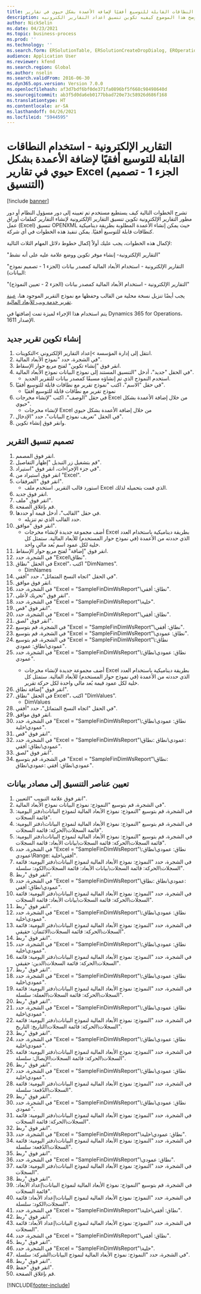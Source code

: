 ```yaml
---
title: التقارير الإلكترونية - استخدام النطاقات القابلة للتوسيع أفقيًا لإضافة الأعمدة بشكل حيوي في تقارير Excel (الجزء 1 - تصميم التنسيق)
description: يوضح هذا الموضوع كيفيه تكوين تنسيق اعداد التقارير الكترونيه (ER) لإنشاء تقارير كملفات أوبينكسمل (Excel). (جزء 1)
author: NickSelin
ms.date: 04/23/2021
ms.topic: business-process
ms.prod: ''
ms.technology: ''
ms.search.form: ERSolutionTable, ERSolutionCreateDropDialog, EROperationDesigner, ERComponentTypeDropDialog
audience: Application User
ms.reviewer: kfend
ms.search.region: Global
ms.author: nselin
ms.search.validFrom: 2016-06-30
ms.dyn365.ops.version: Version 7.0.0
ms.openlocfilehash: af3d7bdf6bf0de371fa0896bf5f668c98498640d
ms.sourcegitcommit: ab3f5d0da6eb0177bbad720e73c58926d686f168
ms.translationtype: HT
ms.contentlocale: ar-SA
ms.lasthandoff: 04/26/2021
ms.locfileid: "5944595"
---
```

# <a name="er-use-horizontally-expandable-ranges-to-dynamically-add-columns-in-excel-reports-part-1---design-format"></a>التقارير الإلكترونية - استخدام النطاقات القابلة للتوسيع أفقيًا لإضافة الأعمدة بشكل حيوي في تقارير Excel (الجزء 1 - تصميم التنسيق)

[!include [banner](../../includes/banner.md)]

تشرح الخطوات التالية كيف يستطيع مستخدم تم تعيينه إلى دور مسؤول النظام أو دور مطور التقارير الإلكترونية تكوين تنسيق التقارير الإلكترونية لإنشاء التقارير كملفات أوراق عمل (Excel) تنسيق OPENXML حيث يمكن إنشاء الأعمدة المطلوبة بطريقة ديناميكية كنطاقات قابلة للتوسيع أفقيًا. يمكن تنفيذ هذه الخطوات في أي شركة.

لإكمال هذه الخطوات، يجب عليك أولاً إكمال خطوط دلائل المهام الثلاث التالية: 

"التقارير الإلكترونية- إنشاء موفر تكوين ووضع علامة عليه على أنه نشط"

"التقارير الإلكترونية - استخدام الأبعاد المالية كمصدر بيانات (الجزء 1 - تصميم نموذج البيانات):

"التقارير الإلكترونية - استخدام الأبعاد المالية كمصدر بيانات (الجزء 2 - تعيين النموذج)"

يجب أيضًا تنزيل نسخة محلية من القالب وحفظها مع نموذج التقرير الموجود هنا، [عينة تقرير خدمة ويب للأبعاد المالية](https://download.microsoft.com/download/3/1/3/313e2090-bc0a-421f-bf96-c58da9bc0dea/SampleFinDimWsReport.xlsx).

يتم استخدام هذا الإجراء لميزة تمت إضافتها في Dynamics 365 for Operations، الإصدار 1611.


## <a name="create-a-new-report-configuration"></a>إنشاء تكوين تقرير جديد
1. انتقل إلى إدارة المؤسسة >إعداد التقارير الإلكتروني >التكوينات.
2. في الشجرة، حدد "نموذج الأبعاد المالية".
3. انقر فوق "إنشاء تكوين" لفتح مربع حوار الإسقاط‬.
4. في الحقل "جديد"، أدخل "التنسيق المستند إلى نموذج البيانات نموذج الأبعاد المالية".
    * استخدم النموذج الذي تم إنشاؤه مسبقًا كمصدر بيانات للتقرير الجديد.  
5. في حقل "الاسم"، اكتب "نموذج تقرير مع نطاقات قابلة للتوسيع أفقيًا".
    * نموذج تقرير مع نطاقات قابلة للتوسيع أفقيًا  
6. في حقل "الوصف"، اكتب "لإنشاء مخرجات Excel من خلال إضافة الأعمدة بشكل حيوي‬".
    * لإنشاء مخرجات Excel من خلال إضافة الأعمدة بشكل حيوي  
7. في الحقل "تعريف نموذج البيانات"، حدد "الإدخال".
8. وانقر فوق إنشاء تكوين.

## <a name="design-the-report-format"></a>تصميم تنسيق التقرير
1. انقر فوق المصمم.
2. قم بتشغيل زر التبديل "إظهار التفاصيل".
3. في جزء الإجراءات، انقر فوق "استيراد".
4. انقر فوق استيراد من "Excel".
5. انقر فوق "المرفقات".
    * استورد قالب التقرير. استخدم ملف Excel الذي قمت بتحميله لذلك.  
6. انقر فوق جديد.
7. انقر فوق "ملف".
8. قم بإغلاق الصفحة.
9. في حقل "القالب"، أدخل قيمة أو حددها.
    * حدد القالب الذي تم تنزيله.  
10. انقر فوق "موافق".
    * أضف مجموعة جديدة لإنشاء مخرجات Excel بطريقة ديناميكية باستخدام العدد الذي حددته من الأعمدة (في نموذج حوار المستخدم) للأبعاد المالية. ستمثل كل خلية لكل عمود اسم بُعد مالي واحد.  
11. انقر فوق "إضافة" لفتح مربع حوار الإسقاط‬.
12. في الشجرة، حدد "Excel\نطاق".
13. في الحقل "نطاق Excel"، اكتب "DimNames".
    * DimNames  
14. في الحقل "اتجاه النسخ المتماثل"، حدد "أفقي".
15. انقر فوق موافق.
16. في الشجرة، حدد "Excel = "SampleFinDimWsReport"\نطاق<DimNames>: أفقي".
17. انقر فوق "تحريك لأعلى".
18. في الشجرة، حدد "Excel = "SampleFinDimWsReport"\خلية<DimNames>".
19. انقر فوق "قص".
20. في الشجرة، حدد "Excel = "SampleFinDimWsReport"\نطاق<DimNames>: أفقي".
21. انقر فوق "لصق".
22. في الشجرة، قم بتوسيع "Excel = "SampleFinDimWsReport"\نطاق<DimNames>: أفقي".
23. في الشجرة، قم بتوسيع "Excel = "SampleFinDimWsReport"\نطاق<JournalLine>: عمودي".
24. في الشجرة، قم بتوسيع "Excel = "SampleFinDimWsReport"\نطاق<JournalLine>: عمودي\نطاق<TransactionLine>: عمودي".
25. في الشجرة، حدد "Excel = "SampleFinDimWsReport"\نطاق<JournalLine>: عمودي\نطاق<TransactionLine>: عمودي".
    * أضف مجموعة جديدة لإنشاء مخرجات Excel بطريقة ديناميكية باستخدام العدد الذي حددته من الأعمدة (في نموذج حوار المستخدم) للأبعاد المالية. ستمثل كل خلية لكل عمود قيمة بُعد مالي واحدة لكل حركة تقرير.  
26. انقر فوق "إضافة نطاق".
27. في الحقل "نطاق Excel"، اكتب "DimValues".
    * DimValues  
28. في الحقل "اتجاه النسخ المتماثل"، حدد "أفقي".
29. انقر فوق موافق.
30. في الشجرة، حدد "Excel = "SampleFinDimWsReport"\نطاق<JournalLine>: عمودي\نطاق<TransactionLine>: عمودي\خلية<DimValues>".
31. انقر فوق "قص".
32. في الشجرة، حدد "Excel = "SampleFinDimWsReport"\نطاق‏‎<JournalLine>: عمودي\نطاق‏‎<TransactionLine>: عمودي\نطاق<DimValues>: أفقي".
33. انقر فوق "لصق".
34. في الشجرة، قم بتوسيع "Excel = "SampleFinDimWsReport"\نطاق‏‎<JournalLine>: عمودي\نطاق‏‎<TransactionLine>: عمودي\نطاق<DimValues>: أفقي".

## <a name="map-format-elements-to-data-sources"></a>تعيين عناصر التنسيق إلى مصادر بيانات
1. انقر فوق علامة التبويب "التعيين".
2. في الشجرة، قم بتوسيع "النموذج: نموذج البيانات نموذج الأبعاد المالية".
3. في الشجرة، قم بتوسيع "النموذج: نموذج الأبعاد المالية لنموذج البيانات\دفتر اليومية: قائمة السجلات".
4. في الشجرة، قم بتوسيع "النموذج: نموذج الأبعاد المالية لنموذج البيانات\دفتر اليومية: قائمة السجلات\الحركة: قائمة السجلات".
5. في الشجرة، قم بتوسيع "النموذج: نموذج الأبعاد المالية لنموذج البيانات\دفتر اليومية: قائمة السجلات\الحركة: قائمة السجلات\بيانات الأبعاد: قائمة السجلات".
6. في الشجرة، حدد "Excel = "SampleFinDimWsReport"\نطاق<JournalLine>: عمودي\نطاق<TransactionLine>: عمودي\Range<DimValues>: أفقي\خلية<DimValues>".
7. في الشجرة، حدد "النموذج: نموذج الأبعاد المالية لنموذج البيانات\دفتر اليومية: قائمة السجلات\الحركة: قائمة السجلات\بيانات الأبعاد: قائمة السجلات\الكود: سلسلة".
8. انقر فوق "ربط".
9. في الشجرة، حدد "Excel = "SampleFinDimWsReport"\نطاق‏‎<JournalLine>: عمودي\نطاق‏‎<TransactionLine>: عمودي\نطاق<DimValues>: أفقي".
10. في الشجرة، حدد "النموذج: نموذج الأبعاد المالية لنموذج البيانات\دفتر اليومية: قائمة السجلات\الحركة: قائمة السجلات\بيانات الأبعاد: قائمة السجلات".
11. انقر فوق "ربط".
12. في الشجرة، حدد "Excel = "SampleFinDimWsReport"\نطاق<JournalLine>: عمودي\نطاق<TransactionLine>: عمودي\خلية<Credit>".
13. في الشجرة، حدد "النموذج: نموذج الأبعاد المالية لنموذج البيانات\دفتر اليومية: قائمة السجلات\الحركة: قائمة السجلات\الائتمان: حقيقي‬".
14. انقر فوق "ربط".
15. في الشجرة، حدد "Excel = "SampleFinDimWsReport"\نطاق<JournalLine>: عمودي\نطاق<TransactionLine>: عمودي\خلية<Debit>".
16. في الشجرة، حدد "النموذج: نموذج الأبعاد المالية لنموذج البيانات\دفتر اليومية: قائمة السجلات\الحركة: قائمة السجلات\الدين: حقيقي‬".
17. انقر فوق "ربط".
18. في الشجرة، حدد "Excel = "SampleFinDimWsReport"\نطاق<JournalLine>: عمودي\نطاق<TransactionLine>: عمودي\خلية<Currency>".
19. في الشجرة، حدد "النموذج: نموذج الأبعاد المالية لنموذج البيانات\دفتر اليومية: قائمة السجلات\الحركة: قائمة السجلات\العملة: سلسلة".
20. انقر فوق "ربط".
21. في الشجرة، حدد "Excel = "SampleFinDimWsReport"\نطاق<JournalLine>: عمودي\نطاق<TransactionLine>: عمودي\خلية<TransDate>".
22. في الشجرة، حدد "النموذج: نموذج الأبعاد المالية لنموذج البيانات\دفتر اليومية: قائمة السجلات\الحركة: قائمة السجلات\التاريخ: التاريخ".
23. انقر فوق "ربط".
24. في الشجرة، حدد "Excel = "SampleFinDimWsReport"\نطاق<JournalLine>: عمودي\نطاق<TransactionLine>: عمودي\خلية<TransVoucher>".
25. في الشجرة، حدد "النموذج: نموذج الأبعاد المالية لنموذج البيانات\دفتر اليومية: قائمة السجلات\الحركة: قائمة السجلات\الإيصال: سلسلة".
26. انقر فوق "ربط".
27. في الشجرة، حدد "Excel = "SampleFinDimWsReport"\نطاق<JournalLine>: عمودي\نطاق<TransactionLine>: عمودي\خلية<TransBatch>".
28. في الشجرة، حدد "النموذج: نموذج الأبعاد المالية لنموذج البيانات\دفتر اليومية: قائمة السجلات\الدُفعة: سلسلة".
29. انقر فوق "ربط".
30. في الشجرة، حدد "Excel = "SampleFinDimWsReport"\نطاق<JournalLine>: عمودي\نطاق<TransactionLine>: عمودي".
31. في الشجرة، حدد "النموذج: نموذج الأبعاد المالية لنموذج البيانات\دفتر اليومية: قائمة السجلات\الحركة: قائمة السجلات".
32. انقر فوق "ربط".
33. في الشجرة، حدد "Excel = "SampleFinDimWsReport"\نطاق<JournalLine>: عمودي\خلية<Batch>".
34. في الشجرة، حدد "النموذج: نموذج الأبعاد المالية لنموذج البيانات\دفتر اليومية: قائمة السجلات\الدُفعة: سلسلة".
35. انقر فوق "ربط".
36. في الشجرة، حدد "Excel = "SampleFinDimWsReport"\نطاق<JournalLine>: عمودي".
37. في الشجرة، حدد "النموذج: نموذج الأبعاد المالية لنموذج البيانات\دفتر اليومية: قائمة السجلات".
38. انقر فوق "ربط".
39. في الشجرة، قم بتوسيع "النموذج: نموذج الأبعاد المالية لنموذج البيانات\إعداد الأبعاد: قائمة السجلات".
40. في الشجرة، حدد "النموذج: نموذج الأبعاد المالية لنموذج البيانات\إعداد الأبعاد: قائمة السجلات\الكود: سلسلة".
41. في الشجرة، حدد "Excel = "SampleFinDimWsReport"\نطاق<DimNames>: أفقي\خلية<DimNames>".
42. انقر فوق "ربط".
43. في الشجرة، حدد "النموذج: نموذج الأبعاد المالية لنموذج البيانات\إعداد الأبعاد: قائمة السجلات".
44. في الشجرة، حدد "Excel = "SampleFinDimWsReport"\نطاق<DimNames>: أفقي".
45. انقر فوق "ربط".
46. في الشجرة، حدد "Excel = "SampleFinDimWsReport"\خلية<CompanyName>".
47. في الشجرة، حدد "النموذج: نموذج الأبعاد المالية لنموذج البيانات\الشركة: سلسلة".
48. انقر فوق "ربط".
49. انقر فوق "حفظ".
50. قم بإغلاق الصفحة.



[!INCLUDE[footer-include](../../../../includes/footer-banner.md)]
